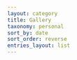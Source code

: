 ```yaml
---
layout: category
title: Gallery
taxonomy: personal
sort_by: date
sort_order: reverse
entries_layout: list
---
```

